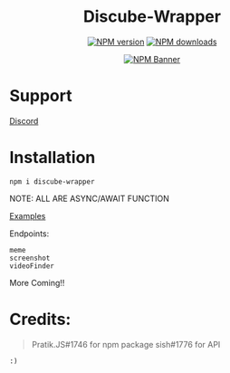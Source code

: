 
<div align="center">
  <h1>Discube-Wrapper</h1>
  <p>
    <a href="https://www.npmjs.com/package/discube-wrapper"><img src="https://img.shields.io/npm/v/discube-wrapper?maxAge=3600" alt="NPM version" /></a>
    <a href="https://www.npmjs.com/package/discube-wrapper"><img src="https://img.shields.io/npm/dt/discube-wrapper?maxAge=3600" alt="NPM downloads" /></a>
  </p>
  <p>
    <a href="https://www.npmjs.com/package/discube-wrapper"><img src="https://nodei.co/npm/discube-wrapper.png?downloads=true&stars=true" alt="NPM Banner"></a>
  </p>
</div>
 
# Support

<a href="https://discord.gg/7pDXDKA7ap">Discord</a>

# Installation

```
npm i discube-wrapper
```

NOTE: ALL ARE ASYNC/AWAIT FUNCTION

<a href="https://github.com/pratik12350/discube-wrapper/tree/main/examples"> Examples </a>

Endpoints:

```
meme
screenshot
videoFinder
```

More Coming!!

# Credits: 

> Pratik.JS#1746 for npm package
> sish#1776 for API

`:)`